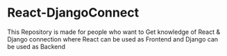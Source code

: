 # React-DjangoConnect
This Repository is made for people who want to Get knowledge of React &amp; Django connection where React can be used as Frontend and Django can be used as Backend
